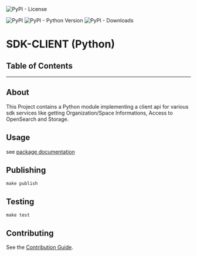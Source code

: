 ![PyPI - License](https://img.shields.io/pypi/l/sdk-api)
<!-- ![PyPI](https://img.shields.io/pypi/v/sdk-api) -->
![PyPI](https://img.shields.io/pypi/v/sdk-api?label=version)
![PyPI - Python Version](https://img.shields.io/pypi/pyversions/sdk-api)
![PyPI - Downloads](https://img.shields.io/pypi/dm/sdk-api)
# SDK-CLIENT (Python)

## Table of Contents

---

## About

This Project contains a Python module implementing a client api for various sdk services like getting Organization/Space Informations, Access to OpenSearch and
Storage.

## Usage

see [package documentation](docs/README_PACKAGE.md)

## Publishing

```console
make publish
```

## Testing

```console
make test
```

## Contributing

See the [Contribution Guide](CONTRIBUTING.md).